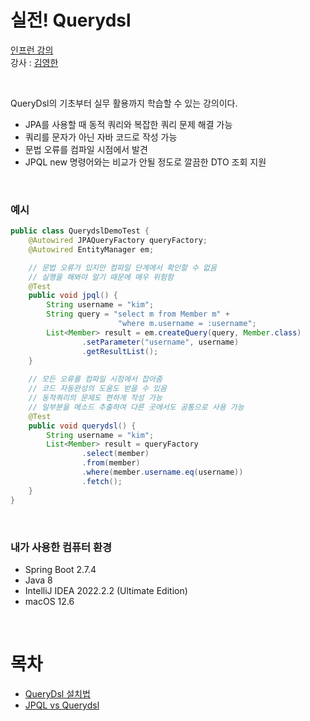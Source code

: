 # 실전! Querydsl
[인프런 강의](https://www.inflearn.com/course/Querydsl-실전)<br>
강사 : [김영한](https://www.inflearn.com/users/@yh)

<br>

QueryDsl의 기초부터 실무 활용까지 학습할 수 있는 강의이다.
- JPA를 사용할 때 동적 쿼리와 복잡한 쿼리 문제 해결 가능
- 쿼리를 문자가 아닌 자바 코드로 작성 가능
- 문법 오류를 컴파일 시점에서 발견
- JPQL new 명령어와는 비교가 안될 정도로 깔끔한 DTO 조회 지원

<br>

### 예시
```java
public class QuerydslDemoTest {
    @Autowired JPAQueryFactory queryFactory;
    @Autowired EntityManager em;

    // 문법 오류가 있지만 컴파일 단계에서 확인할 수 없음
    // 실행을 해봐야 알기 때문에 매우 위험함
    @Test
    public void jpql() {
        String username = "kim";
        String query = "select m from Member m" +
                        "where m.username = :username";
        List<Member> result = em.createQuery(query, Member.class)
                .setParameter("username", username)
                .getResultList();
    }
    
    // 모든 오류를 컴파일 시점에서 잡아줌
    // 코드 자동완성의 도움도 받을 수 있음
    // 동적쿼리의 문제도 편하게 작성 가능
    // 일부분을 메소드 추출하여 다른 곳에서도 공통으로 사용 가능
    @Test
    public void querydsl() {
        String username = "kim";
        List<Member> result = queryFactory
                .select(member)
                .from(member)
                .where(member.username.eq(username))
                .fetch();
    }
}
```

<br>

### 내가 사용한 컴퓨터 환경
  - Spring Boot 2.7.4
  - Java 8
  - IntelliJ IDEA 2022.2.2 (Ultimate Edition)
  - macOS 12.6

<br>

# 목차
- [QueryDsl 설치법](https://github.com/Sangyong-Jeon/Inflearn_Querydsl/wiki/QueryDsl-설치법)
- [JPQL vs Querydsl](https://github.com/Sangyong-Jeon/Inflearn_Querydsl/wiki/JPQL-vs-QueryDsl-기본문법-차이)
